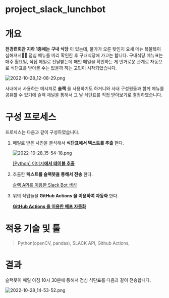 # project_slack_lunchbot

# 개요
**전경련회관 지하 1층에는** **구내 식당** 이 있는데, 물가가 오른 탓인지 요새 메뉴 복불복이 심해져서😮‍💨 점심 메뉴를 미리 확인한 후 구내식당에 가고는 합니다. 구내식당 메뉴표는 매주 월요일, 직접 메일로 전달받는데 매번 메일을 확인하는 게 번거로운 관계로 자동으로 식단표를 받아볼 수는 없을까 하는 고민이 시작되었습니다.

![2022-10-28_12-08-29.png](https://s3.us-west-2.amazonaws.com/secure.notion-static.com/192926a3-5e87-4130-b0e9-a503256b9777/2022-10-28_12-08-29.png?X-Amz-Algorithm=AWS4-HMAC-SHA256&X-Amz-Content-Sha256=UNSIGNED-PAYLOAD&X-Amz-Credential=AKIAT73L2G45EIPT3X45%2F20221121%2Fus-west-2%2Fs3%2Faws4_request&X-Amz-Date=20221121T055023Z&X-Amz-Expires=86400&X-Amz-Signature=8f00ae07e8716dcb7aaf372083c03bf53cc559647624c1bb7ae755bd3867c67b&X-Amz-SignedHeaders=host&response-content-disposition=filename%3D%222022-10-28_12-08-29.png%22&x-id=GetObject)

사내에서 사용하는 메시저로 **슬랙** 을 사용하기도 하거니와 사내 구성원들과 함께 메뉴를 공유할 수 있기에 슬랙 채널을 통해서 그 날 식단표를 직접 받아보기로 결정하였습니다.

# 구성 프로세스

프로세스는 다음과 같이 구성하였습니다.
1. 메일로 받은 사진을 분석해서 **식단표에서 텍스트를 추출** 한다.
    
    ![2022-10-28_15-54-18.png](https://s3.us-west-2.amazonaws.com/secure.notion-static.com/fb74fa0a-5f4c-4d67-ae8e-0f55a6e38d68/2022-10-28_15-54-18.png?X-Amz-Algorithm=AWS4-HMAC-SHA256&X-Amz-Content-Sha256=UNSIGNED-PAYLOAD&X-Amz-Credential=AKIAT73L2G45EIPT3X45%2F20221121%2Fus-west-2%2Fs3%2Faws4_request&X-Amz-Date=20221121T055052Z&X-Amz-Expires=86400&X-Amz-Signature=571ed8ff733f8370f111d72712dfaea5bd0dc570af7cf258700722dd25164752&X-Amz-SignedHeaders=host&response-content-disposition=filename%3D%222022-10-28_15-54-18.png%22&x-id=GetObject)
    
    [[Python] 이미지**에서 테이블 추출**](https://www.notion.so/Python-c050116079094319a9309aa8ff7841fe)
    
2. 추출한 **텍스트를 슬랙봇을 통해서 전송** 한다.
    
    [슬랙 API를 이용한 Slack Bot 생성](https://www.notion.so/API-Slack-Bot-2ae47552586547daba5187f530d14945)
    
3. 위의 작업들을 **GitHub Actions 을 이용하여 자동화** 한다.
    
    [**GitHub Actions 을 이용한 배포 자동화**](https://www.notion.so/GitHub-Actions-58e385fcd4f448d88cf7045a63d4b65b)
    
# 적용 기술 및 툴
> Python(openCV, pandas), SLACK API, Github Actions,


# 결과

슬랙봇이 매일 아침 10시 30분에 통해서 점심 식단표를 다음과 같이 전송합니다.

![2022-10-28_14-53-52.png](https://s3.us-west-2.amazonaws.com/secure.notion-static.com/3036ea75-e901-4975-849e-9e5cbcb0066f/2022-10-28_14-53-52.png?X-Amz-Algorithm=AWS4-HMAC-SHA256&X-Amz-Content-Sha256=UNSIGNED-PAYLOAD&X-Amz-Credential=AKIAT73L2G45EIPT3X45%2F20221121%2Fus-west-2%2Fs3%2Faws4_request&X-Amz-Date=20221121T055159Z&X-Amz-Expires=86400&X-Amz-Signature=7a772bf9624f2c2e0172cebf8cce09f82ac5654f3b39dbc38489a0d08738a3df&X-Amz-SignedHeaders=host&response-content-disposition=filename%3D%222022-10-28_14-53-52.png%22&x-id=GetObject)
